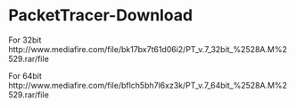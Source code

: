 # PacketTracer-Download

<p>For 32bit http://www.mediafire.com/file/bk17bx7t61d06i2/PT_v.7_32bit_%2528A.M%2529.rar/file
<p>For 64bit http://www.mediafire.com/file/bflch5bh7l6xz3k/PT_v.7_64bit_%2528A.M%2529.rar/file
